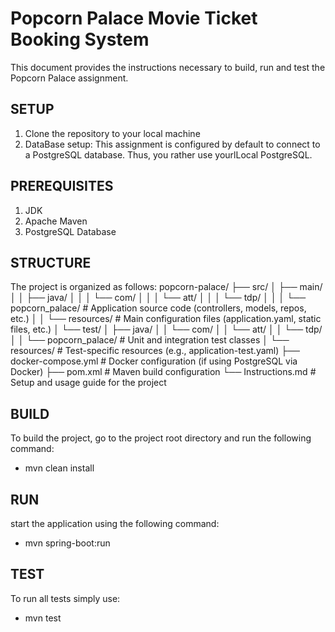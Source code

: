 # Popcorn Palace Movie Ticket Booking System
This document provides the instructions necessary to build, run and test the Popcorn Palace assignment.

## SETUP
1. Clone the repository to your local machine
2. DataBase setup: This assignment is configured by default to connect to a PostgreSQL database.
    Thus, you rather use yourlLocal PostgreSQL.


## PREREQUISITES
1. JDK
2. Apache Maven
3. PostgreSQL Database

## STRUCTURE
The project is organized as follows:
popcorn-palace/
├── src/
│   ├── main/
│   │   ├── java/
│   │   │   └── com/
│   │   │       └── att/
│   │   │           └── tdp/
│   │   │               └── popcorn_palace/     # Application source code (controllers, models, repos, etc.)
│   │   └── resources/                          # Main configuration files (application.yaml, static files, etc.)
│   └── test/
│       ├── java/
│       │   └── com/
│       │       └── att/
│       │           └── tdp/
│       │               └── popcorn_palace/     # Unit and integration test classes
│       └── resources/                          # Test-specific resources (e.g., application-test.yaml)
├── docker-compose.yml                          # Docker configuration (if using PostgreSQL via Docker)
├── pom.xml                                      # Maven build configuration
└── Instructions.md                              # Setup and usage guide for the project


## BUILD
To build the project, go to the project root directory and run the following command:
* mvn clean install

## RUN
start the application using the following command:
* mvn spring-boot:run

## TEST
To run all tests simply use:
* mvn test
